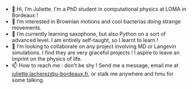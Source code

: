 - 👋 Hi, I’m Juliette. I'm a PhD student in computational physics at LOMA in Bordeaux ! 
- 👀 I’m interested in Brownian motions and cool bacterias doing strange movements.
- 🌱 I’m currently learning saxophone, but also Python on a sort of advanced level. I am entirely self-taught, so I learnt to learn !
- 💞️ I’m looking to collaborate on any project involving MD or Langevin simulations. I find they are very graceful projects ! I aspire to leave an imprint on the physics of life.
- 📫 How to reach me : don't be shy ! Send me a message, email me at juliette.lacherez@u-bordeaux.fr, or stalk me anywhere and hmu for some talking.

<!---
Laacherez/Laacherez is a ✨ special ✨ repository because its `README.md` (this file) appears on your GitHub profile.
You can click the Preview link to take a look at your changes.
--->

